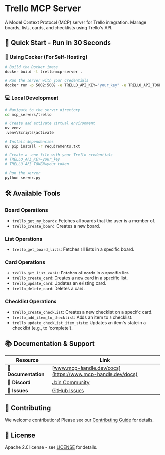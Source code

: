 # Trello MCP Server

A Model Context Protocol (MCP) server for Trello integration. Manage boards, lists, cards, and checklists using Trello's API.

## 🚀 Quick Start - Run in 30 Seconds

### 🐳 Using Docker (For Self-Hosting)

```bash
# Build the Docker image
docker build -t trello-mcp-server .

# Run the server with your credentials
docker run -p 5002:5002 -e TRELLO_API_KEY="your_key" -e TRELLO_API_TOKEN="your_token" trello-mcp-server
```

### 💻 Local Development

```bash
# Navigate to the server directory
cd mcp_servers/trello

# Create and activate virtual environment
uv venv
.venv\Scripts\activate

# Install dependencies
uv pip install -r requirements.txt

# Create a .env file with your Trello credentials
# TRELLO_API_KEY=your_key
# TRELLO_API_TOKEN=your_token

# Run the server
python server.py
```

## 🛠️ Available Tools

### Board Operations
- `trello_get_my_boards`: Fetches all boards that the user is a member of.
- `trello_create_board`: Creates a new board.

### List Operations
- `trello_get_board_lists`: Fetches all lists in a specific board.

### Card Operations
- `trello_get_list_cards`: Fetches all cards in a specific list.
- `trello_create_card`: Creates a new card in a specific list.
- `trello_update_card`: Updates an existing card.
- `trello_delete_card`: Deletes a card.

### Checklist Operations
- `trello_create_checklist`: Creates a new checklist on a specific card.
- `trello_add_item_to_checklist`: Adds an item to a checklist.
- `trello_update_checklist_item_state`: Updates an item's state in a checklist (e.g., to 'complete').

## 📚 Documentation & Support

| Resource | Link |
|----------|------|
| **📖 Documentation** | [www.mcp-handle.dev/docs](https://www.mcp-handle.dev/docs) |
| **💬 Discord** | [Join Community](https://discord.gg/p7TuTEcssn) |
| **🐛 Issues** | [GitHub Issues](https://github.com/WeatherPal-AI/MCP-handle/issues) |

## 🤝 Contributing

We welcome contributions! Please see our [Contributing Guide](../../CONTRIBUTING.md) for details.

## 📜 License

Apache 2.0 license - see [LICENSE](../../LICENSE) for details.
